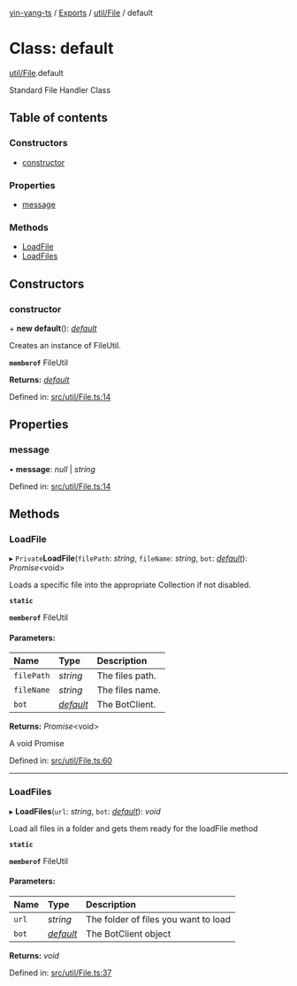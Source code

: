 [yin-yang-ts](../README.md) / [Exports](../modules.md) / [util/File](../modules/util_file.md) / default

# Class: default

[util/File](../modules/util_file.md).default

Standard File Handler Class

## Table of contents

### Constructors

- [constructor](util_file.default.md#constructor)

### Properties

- [message](util_file.default.md#message)

### Methods

- [LoadFile](util_file.default.md#loadfile)
- [LoadFiles](util_file.default.md#loadfiles)

## Constructors

### constructor

\+ **new default**(): [*default*](util_file.default.md)

Creates an instance of FileUtil.

**`memberof`** FileUtil

**Returns:** [*default*](util_file.default.md)

Defined in: [src/util/File.ts:14](https://github.com/DetroitWhiskey136/ying-yang-ts/blob/112e06c/src/util/File.ts#L14)

## Properties

### message

• **message**: *null* \| *string*

Defined in: [src/util/File.ts:14](https://github.com/DetroitWhiskey136/ying-yang-ts/blob/112e06c/src/util/File.ts#L14)

## Methods

### LoadFile

▸ `Private`**LoadFile**(`filePath`: *string*, `fileName`: *string*, `bot`: [*default*](client_botclient.default.md)): *Promise*<void\>

Loads a specific file into the appropriate Collection if not disabled.

**`static`** 

**`memberof`** FileUtil

#### Parameters:

Name | Type | Description |
:------ | :------ | :------ |
`filePath` | *string* | The files path.   |
`fileName` | *string* | The files name.   |
`bot` | [*default*](client_botclient.default.md) | The BotClient.   |

**Returns:** *Promise*<void\>

A void Promise

Defined in: [src/util/File.ts:60](https://github.com/DetroitWhiskey136/ying-yang-ts/blob/112e06c/src/util/File.ts#L60)

___

### LoadFiles

▸ **LoadFiles**(`url`: *string*, `bot`: [*default*](client_botclient.default.md)): *void*

Load all files in a folder and
gets them ready for the loadFile method

**`static`** 

**`memberof`** FileUtil

#### Parameters:

Name | Type | Description |
:------ | :------ | :------ |
`url` | *string* | The folder of files you want to load   |
`bot` | [*default*](client_botclient.default.md) | The BotClient object   |

**Returns:** *void*

Defined in: [src/util/File.ts:37](https://github.com/DetroitWhiskey136/ying-yang-ts/blob/112e06c/src/util/File.ts#L37)
